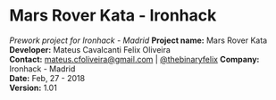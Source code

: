 # Mars Rover Kata - Ironhack

*Prework project for Ironhack - Madrid*
**Project name:** Mars Rover Kata  
**Developer:** Mateus Cavalcanti Felix Oliveira  
**Contact:** mateus.cfoliveira@gmail.com | [@thebinaryfelix](https://www.github.com/thebinaryfelix)
**Company:** Ironhack - Madrid  
**Date:** Feb, 27 - 2018  
**Version:** 1.01
